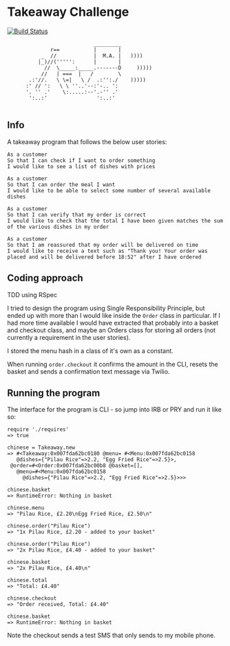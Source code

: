 Takeaway Challenge
==================

[![Build Status](https://travis-ci.org/gtormiston/takeaway-challenge.svg?branch=master)](https://travis-ci.org/gtormiston/takeaway-challenge)

```
                            _________
              r==           |       |
           _  //            |  M.A. |   ))))
          |_)//(''''':      |       |
            //  \_____:_____.-------D     )))))
           //   | ===  |   /        \
       .:'//.   \ \=|   \ /  .:'':./    )))))
      :' // ':   \ \ ''..'--:'-.. ':
      '. '' .'    \:.....:--'.-'' .'
       ':..:'                ':..:'
 
 ```

Info
-----

A takeaway program that follows the below user stories:

```
As a customer
So that I can check if I want to order something
I would like to see a list of dishes with prices

As a customer
So that I can order the meal I want
I would like to be able to select some number of several available dishes

As a customer
So that I can verify that my order is correct
I would like to check that the total I have been given matches the sum of the various dishes in my order

As a customer
So that I am reassured that my order will be delivered on time
I would like to receive a text such as "Thank you! Your order was placed and will be delivered before 18:52" after I have ordered
```

Coding approach
-----

TDD using RSpec

I tried to design the program using Single Responsibility Principle, but ended up with more than I would like inside the `Order` class in particular. If I had more time available I would have extracted that probably into a basket and checkout class, and maybe an Orders class for storing all orders (not currently a requirement in the user stories).

I stored the menu hash in a class of it's own as a constant.

When running `order.checkout` it confirms the amount in the CLI, resets the basket and sends a confirmation text message via Twilio.


Running the program
-----

The interface for the program is CLI - so jump into IRB or PRY and run it like so:

```
require './requires'
=> true

chinese = Takeaway.new
=> #<Takeaway:0x007fda62bc0180 @menu= #<Menu:0x007fda62bc0158
   @dishes={"Pilau Rice"=>2.2, "Egg Fried Rice"=>2.5}>,
 @order=#<Order:0x007fda62bc00b8 @basket=[],
   @menu=#<Menu:0x007fda62bc0158
     @dishes={"Pilau Rice"=>2.2, "Egg Fried Rice"=>2.5}>>>

chinese.basket
=> RuntimeError: Nothing in basket

chinese.menu
=> "Pilau Rice, £2.20\nEgg Fried Rice, £2.50\n"

chinese.order("Pilau Rice")
=> "1x Pilau Rice, £2.20 - added to your basket"

chinese.order("Pilau Rice")
=> "2x Pilau Rice, £4.40 - added to your basket"

chinese.basket
=> "2x Pilau Rice, £4.40\n"

chinese.total
=> "Total: £4.40"

chinese.checkout
=> "Order received, Total: £4.40"

chinese.basket
=> RuntimeError: Nothing in basket
```
Note the checkout sends a test SMS that only sends to my mobile phone.